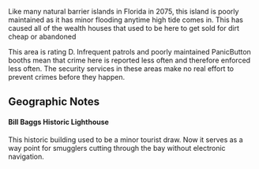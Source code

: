 Like many natural barrier islands in Florida in 2075, this island is poorly maintained as it has minor flooding anytime high tide comes in. This has caused all of the wealth houses that used to be here to get sold for dirt cheap or abandoned  
  
This area is rating D. Infrequent patrols and poorly maintained PanicButton booths mean that crime here is reported less often and therefore enforced less often. The security services in these areas make no real effort to prevent crimes before they happen.

## Geographic Notes

#### Bill Baggs Historic Lighthouse

This historic building used to be a minor tourist draw. Now it serves as a way point for smugglers cutting through the bay without electronic navigation.